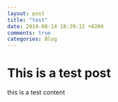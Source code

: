 ```yaml
---
layout: post
title: "test"
date: 2014-08-14 18:39:12 +0200
comments: true
categories: Blog
---
```


# This is a test post

this is a test content
